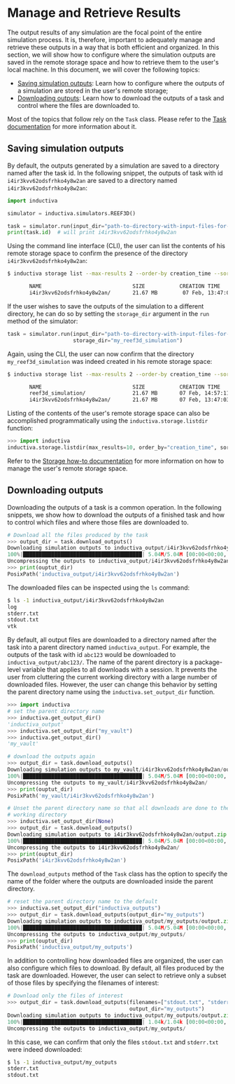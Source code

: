 # Manage and Retrieve Results

The output results of any simulation are the focal point of the entire simulation
process. It is, therefore, important to adequately manage and retrieve these
outputs in a way that is both efficient and organized. In this section, we will
show how to configure where the simulation outputs are saved in the remote storage
space and how to retrieve them to the user's local machine. In this document, we
will cover the following topics:
 * [Saving simulation outputs](#saving-simulation-outputs): Learn how to configure
   where the outputs of a simulation are stored in the user's remote storage;
 * [Downloading outputs](#downloading-outputs): Learn how to download the outputs
   of a task and control where the files are downloaded to.

Most of the topics that follow rely on the `Task` class. Please refer to the
[Task documentation](../introduction/tasks.md) for more information about it.

## Saving simulation outputs

By default, the outputs generated by a simulation are saved to a directory named
after the task id. In the following snippet, the outputs of task with id
`i4ir3kvv62odsfrhko4y8w2an` are saved to a directory named
`i4ir3kvv62odsfrhko4y8w2an`:

```python
import inductiva

simulator = inductiva.simulators.REEF3D()

task = simulator.run(input_dir="path-to-directory-with-input-files-for-reef3d")
print(task.id)  # will print i4ir3kvv62odsfrhko4y8w2an
```

Using the command line interface (CLI), the user can list the contents of his remote
storage space to confirm the presence of the directory `i4ir3kvv62odsfrhko4y8w2an`:

```bash
$ inductiva storage list --max-results 2 --order-by creation_time --sort-order desc

       NAME                             SIZE           CREATION TIME
       i4ir3kvv62odsfrhko4y8w2an/       21.67 MB        07 Feb, 13:47:03

```

If the user wishes to save the outputs of the simulation to a different directory,
he can do so by setting the `storage_dir` argument in the `run` method of the
simulator:

```python
task = simulator.run(input_dir="path-to-directory-with-input-files-for-reef3d"
                     storage_dir="my_reef3d_simulation")
```

Again, using the CLI, the user can now confirm that the directory
`my_reef3d_simulation` was indeed created in his remote storage space:

```bash
$ inductiva storage list --max-results 2 --order-by creation_time --sort-order desc

       NAME                             SIZE           CREATION TIME
       reef3d_simulation/               21.67 MB       07 Feb, 14:57:11
       i4ir3kvv62odsfrhko4y8w2an/       21.67 MB       07 Feb, 13:47:03

```

Listing of the contents of the user's remote storage space can also be
accomplished programmatically using the `inductiva.storage.listdir` function:

```python
>>> import inductiva
inductiva.storage.listdir(max_results=10, order_by="creation_time", sort_order="desc")
```

Refer to the [Storage how-to documentation](storage.md) for more information
on how to manage the user's remote storage space.


## Downloading outputs

Downloading the outputs of a task is a common operation. In the following
snippets, we show how to download the outputs of a finished task and how to
control which files and where those files are downloaded to.

```python
# Download all the files produced by the task
>>> output_dir = task.download_outputs()
Downloading simulation outputs to inductiva_output/i4ir3kvv62odsfrhko4y8w2an/output.zip.
100%|██████████████████████████████████████| 5.04M/5.04M [00:00<00:00, 13.3MB/s]
Uncompressing the outputs to inductiva_output/i4ir3kvv62odsfrhko4y8w2an/
>>> print(ouptut_dir)
PosixPath('inductiva_output/i4ir3kvv62odsfrhko4y8w2an')
```

The downloaded files can be inspected using the `ls` command:

```bash
$ ls -1 inductiva_output/i4ir3kvv62odsfrhko4y8w2an
log
stderr.txt
stdout.txt
vtk
```

By default, all output files are downloaded to a directory named after the task
into a parent directory named `inductiva_output`. For example, the outputs
of the task with id `abc123` would be downloaded to `inductiva_output/abc123/`.
The name of the parent directory is a package-level variable that applies to all
downloads with a session. It prevents the user from cluttering the current
working directory with a large number of downloaded files. However, the user can
change this behavior by setting the parent directory name using the
`inductiva.set_output_dir` function.

```python
>>> import inductiva
# set the parent directory name
>>> inductiva.get_output_dir()
'inductiva_output'
>>> inductiva.set_output_dir("my_vault")
>>> inductiva.get_output_dir()
'my_vault'

# download the outputs again
>>> output_dir = task.download_outputs()
Downloading simulation outputs to my_vault/i4ir3kvv62odsfrhko4y8w2an/output.zip.
100%|██████████████████████████████████████| 5.04M/5.04M [00:00<00:00, 13.3MB/s]
Uncompressing the outputs to my_vault/i4ir3kvv62odsfrhko4y8w2an/
>>> print(ouptut_dir)
PosixPath('my_vault/i4ir3kvv62odsfrhko4y8w2an')

# Unset the parent directory name so that all downloads are done to the current
# working directory
>>> inductiva.set_output_dir(None)
>>> output_dir = task.download_outputs()
Downloading simulation outputs to i4ir3kvv62odsfrhko4y8w2an/output.zip.
100%|██████████████████████████████████████| 5.04M/5.04M [00:00<00:00, 13.3MB/s]
Uncompressing the outputs to i4ir3kvv62odsfrhko4y8w2an/
>>> print(ouptut_dir)
PosixPath('i4ir3kvv62odsfrhko4y8w2an')
```

The `download_outputs` method of the `Task` class has the option to specify the
name of the folder where the outputs are downloaded inside the parent directory.

```python
# reset the parent directory name to the default
>>> inductiva.set_output_dir("inductiva_outputs")
>>> output_dir = task.download_outputs(output_dir="my_outputs")
Downloading simulation outputs to inductiva_output/my_outputs/output.zip.
100%|██████████████████████████████████████| 5.04M/5.04M [00:00<00:00, 13.3MB/s]
Uncompressing the outputs to inductiva_output/my_outputs/
>>> print(ouptut_dir)
PosixPath('inductiva_output/my_outputs')
```

In addition to controlling how downloaded files are organized, the user can also
configure which files to download. By default, all files produced by the task are
downloaded. However, the user can select to retrieve only a subset of those files
by specifying the filenames of interest:

```python
# Download only the files of interest
>>> output_dir = task.download_outputs(filenames=["stdout.txt", "stderr.txt"]
                                       output_dir="my_outputs")
Downloading simulation outputs to inductiva_output/my_outputs/output.zip.
100%|██████████████████████████████████████| 1.04k/1.04k [00:00<00:00, 671kB/s]
Uncompressing the outputs to inductiva_output/my_outputs/
```
In this case, we can confirm that only the files `stdout.txt` and `stderr.txt`
were indeed downloaded:

```bash
$ ls -1 inductiva_output/my_outputs
stderr.txt
stdout.txt
```
